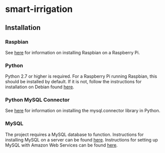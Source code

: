 # smart-irrigation

## Installation

### Raspbian

See [here](https://www.raspberrypi.org/help/noobs-setup/) for information on installing Raspbian on a Raspberry Pi.

### Python

Python 2.7 or higher is required. For a Raspberry Pi running Raspbian, this should be installed by default. If it is not, follow the instructions for installation on Debian found [here](https://wiki.python.org/moin/BeginnersGuide/Download).

### Python MySQL Connector

See [here](https://dev.mysql.com/doc/connector-python/en/connector-python-installation.html) for information on installing the mysql.connector library in Python.

### MySQL

The project requires a MySQL database to function. Instructions for installing MySQL on a server can be found [here](https://dev.mysql.com/doc/refman/5.7/en/installing.html). Instructions for setting up MySQL with Amazon Web Services can be found [here](https://docs.aws.amazon.com/AmazonRDS/latest/UserGuide/CHAP_SettingUp.html).